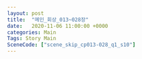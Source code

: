 ```yaml
---
layout: post
title:  "메인_회상_013~028장"
date:   2020-11-06 11:00:00 +0000
categories: Main
Tags: Story Main
SceneCode: ["scene_skip_cp013-028_q1_s10"]
---
```

